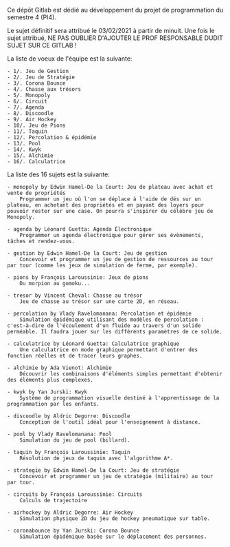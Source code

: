 Ce dépôt Gitlab est dédié au développement du projet de programmation du semestre 4 (PI4).

Le sujet définitif sera attribué le 03/02/2021 à partir de minuit.
Une fois le sujet attribué, NE PAS OUBLIER D'AJOUTER LE PROF RESPONSABLE DUDIT SUJET SUR CE GITLAB !

La liste de voeux de l'équipe est la suivante: 

    - 1/. Jeu de Gestion
    - 2/. Jeu de Stratégie
    - 3/. Corona Bounce
    - 4/. Chasse aux trésors
    - 5/. Monopoly
    - 6/. Circuit
    - 7/. Agenda
    - 8/. Discoodle
    - 9/. Air Hockey
    - 10/. Jeu de Pions
    - 11/. Taquin
    - 12/. Percolation & épidémie
    - 13/. Pool
    - 14/. Kwyk
    - 15/. Alchimie
    - 16/. Calculatrice

La liste des 16 sujets est la suivante:

    - monopoly by Edwin Hamel-De la Court: Jeu de plateau avec achat et vente de propriétés
        Programmer un jeu où l'on se déplace à l'aide de dés sur un plateau, en achetant des propriétés et en payant des loyers pour pouvoir rester sur une case. On pourra s'inspirer du célèbre jeu de Monopoly.

    - agenda by Léonard Guetta: Agenda Électronique
        Programmer un agenda électronique pour gérer ses évènements, tâches et rendez-vous.

    - gestion by Edwin Hamel-De la Court: Jeu de gestion
        Concevoir et programmer un jeu de gestion de ressources au tour par tour (comme les jeux de simulation de ferme, par exemple).

    - pions by François Laroussinie: Jeux de pions
        Du morpion au gomoku...

    - tresor by Vincent Cheval: Chasse au trésor
        Jeu de chasse au trésor sur une carte 2D, en réseau.

    - percolation by Vlady Ravelomanana: Percolation et épidémie
        Simulation épidémique utilisant des modèles de percolation : c'est-à-dire de l'écoulement d'un fluide au travers d'un solide perméable. Il faudra jouer sur les différents paramètres de ce solide.

    - calculatrice by Léonard Guetta: Calculatrice graphique
        Une calculatrice en mode graphique permettant d'entrer des fonction réelles et de tracer leurs graphes.

    - alchimie by Ada Vienot: Alchimie
        Découvrir les combinaisons d'éléments simples permettant d'obtenir des éléments plus complexes.

    - kwyk by Yan Jurski: Kwyk
        Système de programmation visuelle destiné à l'apprentissage de la programmation par les enfants.

    - discoodle by Aldric Degorre: Discoodle
        Conception de l'outil idéal pour l'enseignement à distance.

    - pool by Vlady Ravelomanana: Pool
        Simulation du jeu de pool (billard).

    - taquin by François Laroussinie: Taquin
        Résolution de jeux de taquin avec l'algorithme A*.

    - strategie by Edwin Hamel-De la Court: Jeu de stratégie
        Concevoir et programmer un jeu de stratégie (militaire) au tour par tour.

    - circuits by François Laroussinie: Circuits
        Calculs de trajectoire

    - airhockey by Aldric Degorre: Air Hockey
        Simulation physique 2D du jeu de hockey pneumatique sur table.

    - coronabounce by Yan Jurski: Corona Bounce
        Simulation épidémique basée sur le déplacement des personnes.